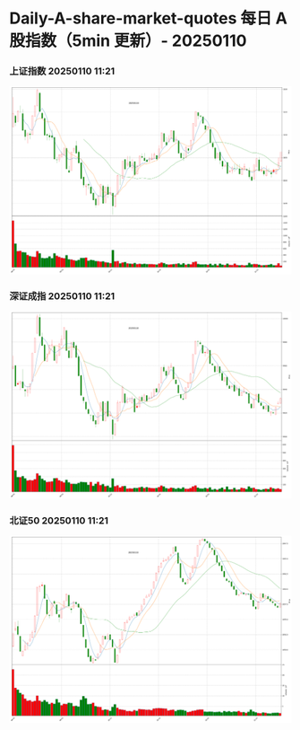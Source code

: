 
# Daily-A-share-market-quotes 每日 A 股指数（5min 更新）- 20250110

### 上证指数 20250110 11:21
![](./fig/2025/1/20250110-sh000001.png)

### 深证成指 20250110 11:21
![](./fig/2025/1/20250110-sz399001.png)

### 北证50 20250110 11:21
![](./fig/2025/1/20250110-bj899050.png)
